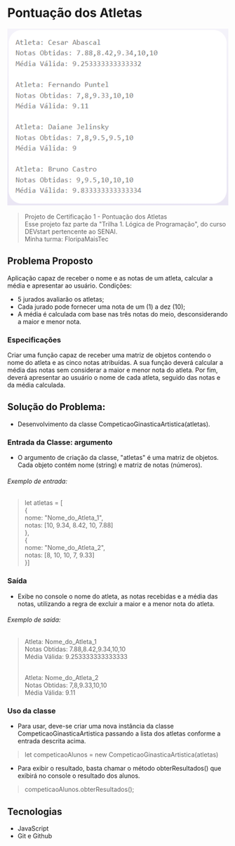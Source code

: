 # Pontuação dos Atletas

![preview](./_.github/preview.PNG)

> Projeto de Certificação 1 - Pontuação dos Atletas<br>Esse projeto faz parte da "Trilha 1. Lógica de Programação", do curso DEVstart pertencente ao SENAI.<br>Minha turma: FloripaMaisTec

## Problema Proposto

Aplicação capaz de receber o nome e as notas de um atleta, calcular a média e apresentar ao usuário.
Condições:
- 5 jurados avaliarão os atletas;
- Cada jurado pode fornecer uma nota de um (1) a dez (10);
- A média é calculada com base nas três notas do meio, desconsiderando a maior e menor nota.

### Especificações

Criar uma função capaz de receber uma matriz de objetos contendo o nome do atleta e as cinco notas atribuídas. A sua função deverá calcular a média das notas sem considerar a maior e menor nota do atleta. Por fim, deverá apresentar ao usuário o nome de cada atleta, seguido das notas e da média calculada.

## Solução do Problema:

- Desenvolvimento da classe CompeticaoGinasticaArtistica(atletas).

### Entrada da Classe: argumento

- O argumento de criação da classe, "atletas" é uma matriz de objetos. Cada objeto contém nome (string) e matriz de notas (números).

###### Exemplo de entrada:

>let atletas = [
<br> {
<br>   nome: "Nome_do_Atleta_1",
<br>   notas: [10, 9.34, 8.42, 10, 7.88]
<br> },
<br> {
<br>   nome: "Nome_do_Atleta_2",
<br>   notas:  [8, 10, 10, 7, 9.33]
<br> }]

### Saída

- Exibe no console o nome do atleta, as notas recebidas e a média das notas, utilizando a regra de excluir a maior e a menor nota do atleta.

###### Exemplo de saída:

>Atleta: Nome_do_Atleta_1
<br>Notas Obtidas: 7.88,8.42,9.34,10,10
<br>Média Válida: 9.253333333333333
>
><br>Atleta: Nome_do_Atleta_2
<br>Notas Obtidas: 7,8,9.33,10,10
<br>Média Válida: 9.11

### Uso da classe

- Para usar, deve-se criar uma nova instância da classe CompeticaoGinasticaArtistica passando a lista dos atletas conforme a entrada descrita acima.
> let competicaoAlunos = new CompeticaoGinasticaArtistica(atletas)

- Para exibir o resultado, basta chamar o método obterResultados() que exibirá no console o resultado dos alunos.
> competicaoAlunos.obterResultados();

## Tecnologias

- JavaScript
- Git e Github
